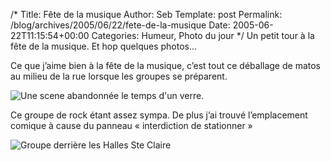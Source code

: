 /*
 Title: Fête de la musique
 Author: Seb
 Template: post
 Permalink: /blog/archives/2005/06/22/fete-de-la-musique
 Date: 2005-06-22T11:15:54+00:00
 Categories: Humeur, Photo du jour
*/
Un petit tour à la fête de la musique. Et hop quelques photos&#8230;

<!--more-->

Ce que j&rsquo;aime bien à la fête de la musique, c&rsquo;est tout ce déballage de matos au milieu de la rue lorsque les groupes se préparent.

![Une scene abandonn&eacute;e le temps d\'un verre.][1]

Ce groupe de rock étant assez sympa. De plus j&rsquo;ai trouvé l&rsquo;emplacement comique à cause du panneau &laquo;&nbsp;interdiction de stationner&nbsp;&raquo;

![Groupe derri&egrave;re les Halles Ste Claire][2]

 [1]: http://v05.z720.net/blog/images/20050622scene.jpg
 [2]: http://v05.z720.net/blog/images/20050622groupe.jpg